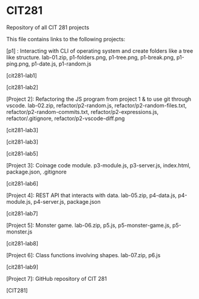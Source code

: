 # CIT281
Repository of all CIT 281 projects 

This file contains links to the following projects:

[p1] : Interacting with CLI of operating system and create folders like a tree like structure. lab-01.zip, p1-folders.png, p1-tree.png, p1-break.png, p1-ping.png, p1-date.js, p1-random.js

[cit281-lab1] 

[cit281-lab2] 

[Project 2]: Refactoring the JS program from project 1 & to use git through vscode. lab-02.zip, refactor/p2-random.js, refactor/p2-random-files.txt, refactor/p2-random-commits.txt, refactor/p2-expressions.js, refactor/.gitignore, refactor/p2-vscode-diff.png

[cit281-lab3]

[cit281-lab3] 

[cit281-lab5] 

[Project 3]: Coinage code module. p3-module.js, p3-server.js, index.html, package.json, .gitignore

[cit281-lab6] 

[Project 4]: REST API that interacts with data. lab-05.zip, p4-data.js, p4-module.js, p4-server.js, package.json

[cit281-lab7]

[Project 5]: Monster game. lab-06.zip, p5.js, p5-monster-game.js, p5-monster.js

[cit281-lab8]

[Project 6]: Class functions involving shapes. lab-07.zip, p6.js

[cit281-lab9]

[Project 7]: GitHub repository of CIT 281

[CIT281] 
